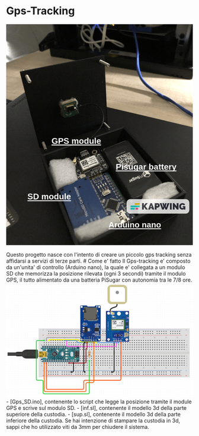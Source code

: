# Gps-Tracking
<p align="center"><img src="4.jpeg"></p>
Questo progetto nasce con l'intento di creare un piccolo gps tracking senza affidarsi a servizi di terze parti. 
# Come e' fatto
Il Gps-tracking e' composto da un'unita' di controllo (Arduino nano), la quale e' collegata a un modulo SD che memorizza la posizione rilevata (ogni 3 secondi) tramite il modulo GPS, il tutto alimentato da una batteria PiSugar con autonomia tra le 7/8 ore.
<img src="scheme.png">
- [Gps_SD.ino], contenente lo script che legge la posizione tramite il module GPS e scrive sul modulo SD.
- [inf.sl], contenente il modello 3d della parte superiore della custodia.
- [sup.sl], contenente il modello 3d della parte inferiore della custodia.
Se hai intenzione di stampare la custodia in  3d, sappi che ho utilizzato viti da 3mm per chiudere il sistema.
